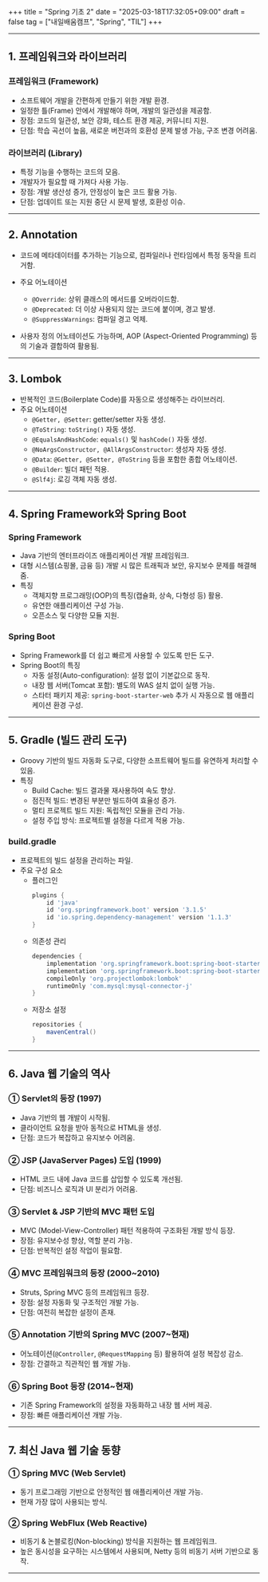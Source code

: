 +++
title = "Spring 기초 2"
date = "2025-03-18T17:32:05+09:00"
draft = false
tag = ["내일배움캠프", "Spring", "TIL"]
+++

---

## 1. 프레임워크와 라이브러리
### 프레임워크 (Framework)
- 소프트웨어 개발을 간편하게 만들기 위한 개발 환경.
- 일정한 틀(Frame) 안에서 개발해야 하며, 개발의 일관성을 제공함.
- 장점: 코드의 일관성, 보안 강화, 테스트 환경 제공, 커뮤니티 지원.
- 단점: 학습 곡선이 높음, 새로운 버전과의 호환성 문제 발생 가능, 구조 변경 어려움.

### 라이브러리 (Library)
- 특정 기능을 수행하는 코드의 모음.
- 개발자가 필요할 때 가져다 사용 가능.
- 장점: 개발 생산성 증가, 안정성이 높은 코드 활용 가능.
- 단점: 업데이트 또는 지원 중단 시 문제 발생, 호환성 이슈.

---

## 2. Annotation
- 코드에 메타데이터를 추가하는 기능으로, 컴파일러나 런타임에서 특정 동작을 트리거함.
- 주요 어노테이션
  - `@Override`: 상위 클래스의 메서드를 오버라이드함.
  - `@Deprecated`: 더 이상 사용되지 않는 코드에 붙이며, 경고 발생.
  - `@SuppressWarnings`: 컴파일 경고 억제.

- 사용자 정의 어노테이션도 가능하며, AOP (Aspect-Oriented Programming) 등의 기술과 결합하여 활용됨.

---

## 3. Lombok
- 반복적인 코드(Boilerplate Code)를 자동으로 생성해주는 라이브러리.
- 주요 어노테이션
  - `@Getter, @Setter`: getter/setter 자동 생성.
  - `@ToString`: `toString()` 자동 생성.
  - `@EqualsAndHashCode`: `equals()` 및 `hashCode()` 자동 생성.
  - `@NoArgsConstructor, @AllArgsConstructor`: 생성자 자동 생성.
  - `@Data`: `@Getter, @Setter, @ToString` 등을 포함한 종합 어노테이션.
  - `@Builder`: 빌더 패턴 적용.
  - `@Slf4j`: 로깅 객체 자동 생성.

---

## 4. Spring Framework와 Spring Boot
### Spring Framework
- Java 기반의 엔터프라이즈 애플리케이션 개발 프레임워크.
- 대형 시스템(쇼핑몰, 금융 등) 개발 시 많은 트래픽과 보안, 유지보수 문제를 해결해 줌.
- 특징
  - 객체지향 프로그래밍(OOP)의 특징(캡슐화, 상속, 다형성 등) 활용.
  - 유연한 애플리케이션 구성 가능.
  - 오픈소스 및 다양한 모듈 지원.

### Spring Boot
- Spring Framework를 더 쉽고 빠르게 사용할 수 있도록 만든 도구.
- Spring Boot의 특징
  - 자동 설정(Auto-configuration): 설정 없이 기본값으로 동작.
  - 내장 웹 서버(Tomcat 포함): 별도의 WAS 설치 없이 실행 가능.
  - 스타터 패키지 제공: `spring-boot-starter-web` 추가 시 자동으로 웹 애플리케이션 환경 구성.

---

## 5. Gradle (빌드 관리 도구)
- Groovy 기반의 빌드 자동화 도구로, 다양한 소프트웨어 빌드를 유연하게 처리할 수 있음.
- 특징
  - Build Cache: 빌드 결과물 재사용하여 속도 향상.
  - 점진적 빌드: 변경된 부분만 빌드하여 효율성 증가.
  - 멀티 프로젝트 빌드 지원: 독립적인 모듈을 관리 가능.
  - 설정 주입 방식: 프로젝트별 설정을 다르게 적용 가능.

### build.gradle
- 프로젝트의 빌드 설정을 관리하는 파일.
- 주요 구성 요소
  - 플러그인
    ```groovy
    plugins {
        id 'java'
        id 'org.springframework.boot' version '3.1.5'
        id 'io.spring.dependency-management' version '1.1.3'
    }
    ```
  - 의존성 관리
    ```groovy
    dependencies {
        implementation 'org.springframework.boot:spring-boot-starter-web'
        implementation 'org.springframework.boot:spring-boot-starter-data-jpa'
        compileOnly 'org.projectlombok:lombok'
        runtimeOnly 'com.mysql:mysql-connector-j'
    }
    ```
  - 저장소 설정
    ```groovy
    repositories {
        mavenCentral()
    }
    ```

---

## 6. Java 웹 기술의 역사
### ① Servlet의 등장 (1997)
- Java 기반의 웹 개발이 시작됨.
- 클라이언트 요청을 받아 동적으로 HTML을 생성.
- 단점: 코드가 복잡하고 유지보수 어려움.

### ② JSP (JavaServer Pages) 도입 (1999)
- HTML 코드 내에 Java 코드를 삽입할 수 있도록 개선됨.
- 단점: 비즈니스 로직과 UI 분리가 어려움.

### ③ Servlet & JSP 기반의 MVC 패턴 도입
- MVC (Model-View-Controller) 패턴 적용하여 구조화된 개발 방식 등장.
- 장점: 유지보수성 향상, 역할 분리 가능.
- 단점: 반복적인 설정 작업이 필요함.

### ④ MVC 프레임워크의 등장 (2000~2010)
- Struts, Spring MVC 등의 프레임워크 등장.
- 장점: 설정 자동화 및 구조적인 개발 가능.
- 단점: 여전히 복잡한 설정이 존재.

### ⑤ Annotation 기반의 Spring MVC (2007~현재)
- 어노테이션(`@Controller`, `@RequestMapping` 등) 활용하여 설정 복잡성 감소.
- 장점: 간결하고 직관적인 웹 개발 가능.

### ⑥ Spring Boot 등장 (2014~현재)
- 기존 Spring Framework의 설정을 자동화하고 내장 웹 서버 제공.
- 장점: 빠른 애플리케이션 개발 가능.

---

## 7. 최신 Java 웹 기술 동향
### ① Spring MVC (Web Servlet)
- 동기 프로그래밍 기반으로 안정적인 웹 애플리케이션 개발 가능.
- 현재 가장 많이 사용되는 방식.

### ② Spring WebFlux (Web Reactive)
- 비동기 & 논블로킹(Non-blocking) 방식을 지원하는 웹 프레임워크.
- 높은 동시성을 요구하는 시스템에서 사용되며, Netty 등의 비동기 서버 기반으로 동작.

---